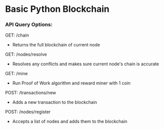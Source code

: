 # Basic Python Blockchain

### API Query Options:

GET: /chain  
- Returns the full blockchain of current node  

GET: /nodes/resolve  
- Resolves any conflicts and makes sure current node's chain is accurate  

GET: /mine  
- Run Proof of Work algorithm and reward miner with 1 coin  

POST: /transactions/new  
- Adds a new transaction to the blockchain  

POST: /nodes/register  
- Accepts a list of nodes and adds them to the blockchain  
